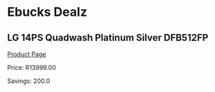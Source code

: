 
# Ebucks Dealz
## LG 14PS Quadwash Platinum Silver DFB512FP
[Product Page](https://www.ebucks.com/web/shop/productSelected.do?prodId=849583176&catId=704983786)

Price: R13999.00

Savings: 200.0


	